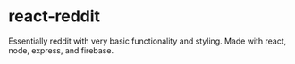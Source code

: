 # react-reddit
Essentially reddit with very basic functionality and styling. Made with react, node, express, and firebase.
